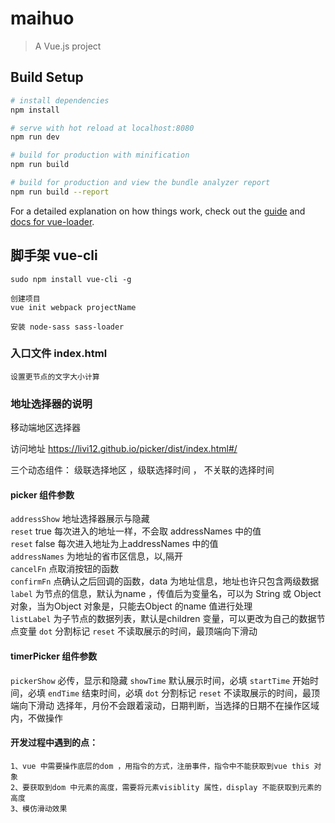 # maihuo

> A Vue.js project

## Build Setup

``` bash
# install dependencies
npm install

# serve with hot reload at localhost:8080
npm run dev

# build for production with minification
npm run build

# build for production and view the bundle analyzer report
npm run build --report
```

For a detailed explanation on how things work, check out the [guide](http://vuejs-templates.github.io/webpack/) and [docs for vue-loader](http://vuejs.github.io/vue-loader).

## 脚手架 vue-cli
    sudo npm install vue-cli -g

    创建项目
    vue init webpack projectName

    安装 node-sass sass-loader

### 入口文件 index.html
    设置更节点的文字大小计算

### 地址选择器的说明
移动端地区选择器
    <addressPicker :addressShow="addressShow" :reset="false" :addressNames="addressNames" v-on:cancelFn="cancelFn" v-on:confirmFn="confirmFn" ></addressPicker>

访问地址 https://livi12.github.io/picker/dist/index.html#/

三个动态组件： 级联选择地区 ，级联选择时间 ， 不关联的选择时间

#### picker 组件参数

`addressShow` 地址选择器展示与隐藏        
`reset` true 每次进入的地址一样，不会取 addressNames 中的值     
`reset` false 每次进入地址为上addressNames 中的值      
`addressNames` 为地址的省市区信息，以,隔开       
`cancelFn` 点取消按钮的函数     
`confirmFn` 点确认之后回调的函数，data 为地址信息，地址也许只包含两级数据       
`label` 为节点的信息，默认为name ，传值后为变量名，可以为 String 或 Object         对象，当为Object 对象是，只能去Object 的name 值进行处理       
`listLabel` 为子节点的数据列表，默认是children 变量，可以更改为自己的数据节点变量
`dot` 分割标记
`reset` 不读取展示的时间，最顶端向下滑动

#### timerPicker 组件参数
`pickerShow` 必传，显示和隐藏
`showTime` 默认展示时间，必填
`startTime` 开始时间，必填
`endTime` 结束时间，必填
`dot` 分割标记
`reset` 不读取展示的时间，最顶端向下滑动
    选择年，月份不会跟着滚动，日期判断，当选择的日期不在操作区域内，不做操作

#### 开发过程中遇到的点：
    1、vue 中需要操作底层的dom ，用指令的方式，注册事件，指令中不能获取到vue this 对象
    2、要获取到dom 中元素的高度，需要将元素visiblity 属性，display 不能获取到元素的高度
    3、模仿滑动效果